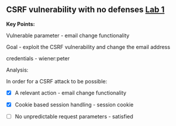 ## CSRF vulnerability with no defenses [Lab 1](https://portswigger.net/web-security/csrf/lab-no-defenses)

**Key Points:**

Vulnerable parameter - email change functionality

Goal - exploit the CSRF vulnerability and change the email address

credentials - wiener:peter

Analysis:

In order for a CSRF attack to be possible:
- [x] A relevant action - email change functionality
- [x] Cookie based session handling - session cookie
- [ ] No unpredictable request parameters - satisfied

